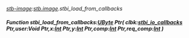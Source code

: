 _[stb-image](../../modules/stb-image/stb-image-module.md):[stb.image](stb:stb-image.md).stbi\_load\_from\_callbacks_
##### Function stbi\_load\_from\_callbacks:[UByte](../../modules/wonkey/wonkey-types-ubyte.md) Ptr( clbk:[stbi_io_callbacks](../../modules/stb-image/stb-image-stbi_io_callbacks.md) Ptr,user:Void Ptr,x:[Int](../../modules/wonkey/wonkey-types-int.md) Ptr,y:[Int](../../modules/wonkey/wonkey-types-int.md) Ptr,comp:[Int](../../modules/wonkey/wonkey-types-int.md) Ptr,req_comp:[Int](../../modules/wonkey/wonkey-types-int.md) )
